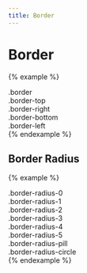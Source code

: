 ```yaml
---
title: Border
---
```


# Border

{% example %}
<div class="border padding-3 margin-bottom-3 background-surface">
  .border
</div>
<div class="border-top padding-3 margin-bottom-3 background-surface">
  .border-top
</div>
<div class="border-right padding-3 margin-bottom-3 background-surface">
  .border-right
</div>
<div class="border-bottom padding-3 margin-bottom-3 background-surface">
  .border-bottom
</div>
<div class="border-left padding-3 margin-bottom-3 background-surface">
  .border-left
</div>
{% endexample %}

## Border Radius

{% example %}
<div class="border-radius-0 padding-3 margin-bottom-3 background-primary">
  .border-radius-0
</div>
<div class="border-radius-1 padding-3 margin-bottom-3 background-primary">
  .border-radius-1
</div>
<div class="border-radius-2 padding-3 margin-bottom-3 background-primary">
  .border-radius-2
</div>
<div class="border-radius-3 padding-3 margin-bottom-3 background-primary">
  .border-radius-3
</div>
<div class="border-radius-4 padding-3 margin-bottom-3 background-primary">
  .border-radius-4
</div>
<div class="border-radius-5 padding-3 margin-bottom-3 background-primary">
  .border-radius-5
</div>
<div class="border-radius-pill padding-3 margin-bottom-3 background-primary">
  .border-radius-pill
</div>
<div class="border-radius-circle padding-3 margin-bottom-3 background-primary">
  .border-radius-circle
</div>
{% endexample %}
